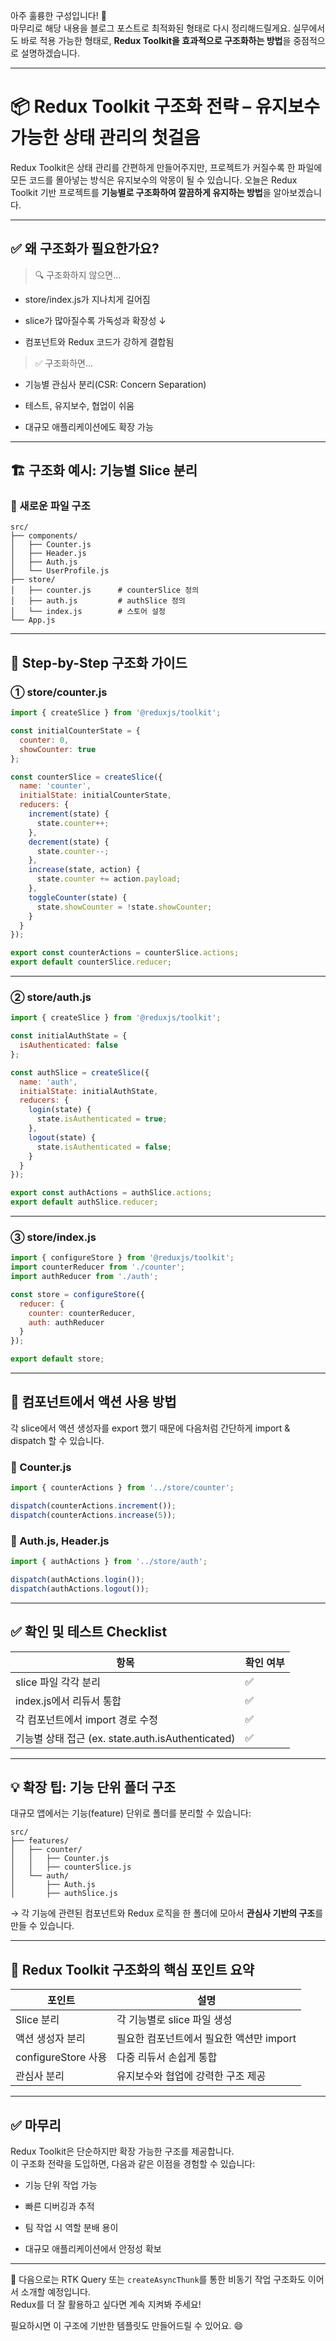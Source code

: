 아주 훌륭한 구성입니다! 👏  
마무리로 해당 내용을 블로그 포스트로 최적화된 형태로 다시 정리해드릴게요. 실무에서도 바로 적용 가능한 형태로, **Redux Toolkit을 효과적으로 구조화하는 방법**을 중점적으로 설명하겠습니다.

---

# 📦 Redux Toolkit 구조화 전략 – 유지보수 가능한 상태 관리의 첫걸음

Redux Toolkit은 상태 관리를 간편하게 만들어주지만, 프로젝트가 커질수록 한 파일에 모든 코드를 몰아넣는 방식은 유지보수의 악몽이 될 수 있습니다. 오늘은 Redux Toolkit 기반 프로젝트를 **기능별로 구조화하여 깔끔하게 유지하는 방법**을 알아보겠습니다.

---

## ✅ 왜 구조화가 필요한가요?

> 🔍 구조화하지 않으면…

- store/index.js가 지나치게 길어짐
    
- slice가 많아질수록 가독성과 확장성 ↓
    
- 컴포넌트와 Redux 코드가 강하게 결합됨
    

> ✅ 구조화하면…

- 기능별 관심사 분리(CSR: Concern Separation)
    
- 테스트, 유지보수, 협업이 쉬움
    
- 대규모 애플리케이션에도 확장 가능
    

---

## 🏗️ 구조화 예시: 기능별 Slice 분리

### 📁 새로운 파일 구조

```
src/
├── components/
│   ├── Counter.js
│   ├── Header.js
│   ├── Auth.js
│   └── UserProfile.js
├── store/
│   ├── counter.js      # counterSlice 정의
│   ├── auth.js         # authSlice 정의
│   └── index.js        # 스토어 설정
└── App.js
```

---

## 🔧 Step-by-Step 구조화 가이드

### ① store/counter.js

```js
import { createSlice } from '@reduxjs/toolkit';

const initialCounterState = {
  counter: 0,
  showCounter: true
};

const counterSlice = createSlice({
  name: 'counter',
  initialState: initialCounterState,
  reducers: {
    increment(state) {
      state.counter++;
    },
    decrement(state) {
      state.counter--;
    },
    increase(state, action) {
      state.counter += action.payload;
    },
    toggleCounter(state) {
      state.showCounter = !state.showCounter;
    }
  }
});

export const counterActions = counterSlice.actions;
export default counterSlice.reducer;
```

---

### ② store/auth.js

```js
import { createSlice } from '@reduxjs/toolkit';

const initialAuthState = {
  isAuthenticated: false
};

const authSlice = createSlice({
  name: 'auth',
  initialState: initialAuthState,
  reducers: {
    login(state) {
      state.isAuthenticated = true;
    },
    logout(state) {
      state.isAuthenticated = false;
    }
  }
});

export const authActions = authSlice.actions;
export default authSlice.reducer;
```

---

### ③ store/index.js

```js
import { configureStore } from '@reduxjs/toolkit';
import counterReducer from './counter';
import authReducer from './auth';

const store = configureStore({
  reducer: {
    counter: counterReducer,
    auth: authReducer
  }
});

export default store;
```

---

## 🎯 컴포넌트에서 액션 사용 방법

각 slice에서 액션 생성자를 export 했기 때문에 다음처럼 간단하게 import & dispatch 할 수 있습니다.

### 📌 Counter.js

```js
import { counterActions } from '../store/counter';

dispatch(counterActions.increment());
dispatch(counterActions.increase(5));
```

### 📌 Auth.js, Header.js

```js
import { authActions } from '../store/auth';

dispatch(authActions.login());
dispatch(authActions.logout());
```

---

## ✅ 확인 및 테스트 Checklist

|항목|확인 여부|
|---|---|
|slice 파일 각각 분리|✅|
|index.js에서 리듀서 통합|✅|
|각 컴포넌트에서 import 경로 수정|✅|
|기능별 상태 접근 (ex. state.auth.isAuthenticated)|✅|

---

## 💡 확장 팁: 기능 단위 폴더 구조

대규모 앱에서는 기능(feature) 단위로 폴더를 분리할 수 있습니다:

```
src/
├── features/
│   ├── counter/
│   │   ├── Counter.js
│   │   ├── counterSlice.js
│   └── auth/
│       ├── Auth.js
│       ├── authSlice.js
```

→ 각 기능에 관련된 컴포넌트와 Redux 로직을 한 폴더에 모아서 **관심사 기반의 구조**를 만들 수 있습니다.

---

## 🧩 Redux Toolkit 구조화의 핵심 포인트 요약

|포인트|설명|
|---|---|
|Slice 분리|각 기능별로 slice 파일 생성|
|액션 생성자 분리|필요한 컴포넌트에서 필요한 액션만 import|
|configureStore 사용|다중 리듀서 손쉽게 통합|
|관심사 분리|유지보수와 협업에 강력한 구조 제공|

---

## ✅ 마무리

Redux Toolkit은 단순하지만 확장 가능한 구조를 제공합니다.  
이 구조화 전략을 도입하면, 다음과 같은 이점을 경험할 수 있습니다:

- 기능 단위 작업 가능
    
- 빠른 디버깅과 추적
    
- 팀 작업 시 역할 분배 용이
    
- 대규모 애플리케이션에서 안정성 확보
    

---

🎯 다음으로는 RTK Query 또는 `createAsyncThunk`를 통한 비동기 작업 구조화도 이어서 소개할 예정입니다.  
Redux를 더 잘 활용하고 싶다면 계속 지켜봐 주세요!

필요하시면 이 구조에 기반한 템플릿도 만들어드릴 수 있어요. 😄